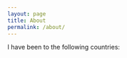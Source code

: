 ```yaml
---
layout: page
title: About
permalink: /about/
---
```


I have been to the following countries:
<div id="regions_div" style="width: 100%;"></div>
